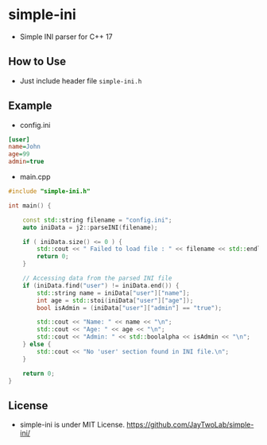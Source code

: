 # simple-ini

- Simple INI parser for C++ 17

## How to Use

- Just include header file ```simple-ini.h``` 

## Example 

- config.ini

```ini
[user]
name=John
age=99
admin=true
```

- main.cpp

```cpp
#include "simple-ini.h"

int main() {

    const std::string filename = "config.ini";
    auto iniData = j2::parseINI(filename);

    if ( iniData.size() <= 0 ) {
	    std::cout << " Failed to load file : " << filename << std::endl;
	    return 0;
    }

    // Accessing data from the parsed INI file
    if (iniData.find("user") != iniData.end()) {
        std::string name = iniData["user"]["name"];
        int age = std::stoi(iniData["user"]["age"]);
        bool isAdmin = (iniData["user"]["admin"] == "true");

        std::cout << "Name: " << name << "\n";
        std::cout << "Age: " << age << "\n";
        std::cout << "Admin: " << std::boolalpha << isAdmin << "\n";
    } else {
        std::cout << "No 'user' section found in INI file.\n";
    }

    return 0;
}
```

## License

- simple-ini is under MIT License. https://github.com/JayTwoLab/simple-ini/

